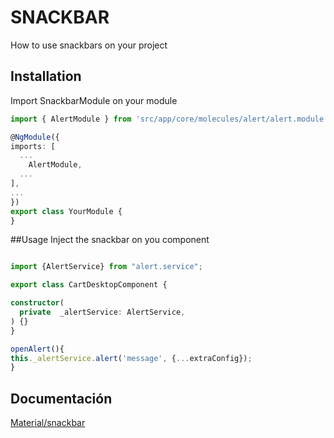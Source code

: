 # SNACKBAR
  How to use snackbars on your project

## Installation
Import SnackbarModule on your module

  ```typescript
  import { AlertModule } from 'src/app/core/molecules/alert/alert.module';

@NgModule({
  imports: [
    ...
      AlertModule,
    ...
  ],
  ...
})
export class YourModule {
}
  ```

##Usage
Inject the snackbar on you component

  ```typescript
  
import {AlertService} from "alert.service";

export class CartDesktopComponent {

  constructor(
    private  _alertService: AlertService,
  ) {}
}

openAlert(){
  this._alertService.alert('message', {...extraConfig});
}

  ```

  
  ## Documentación
  [Material/snackbar](https://material.angular.io/components/snack-bar/overview)


